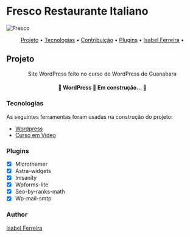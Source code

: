 # Fresco Restaurante Italiano

<img src="/images/fresco.avi" alt="Fresco" align="center">

<p align="center">
 <a href="#projeto">Projeto</a> •
 <a href="#tecnologias">Tecnologias</a> • 
 <a href="#contribuicao">Contribuição</a> • 
 <a href="#plugins">Plugins</a> • 
 <a href="#autor">Isabel Ferreira</a> • 
</p>

## Projeto

<p align="center">Site WordPress feito no curso de WordPress do Guanabara
</p>

<h4 align="center"> 
	🚧  WordPress 🚀 Em construção...  🚧
</h4>


### Tecnologias

As seguintes ferramentas foram usadas na construção do projeto:

- [Wordpress](https://wordpress.com/)
- [Curso em Video](https://www.youtube.com/watch?v=JPR4OK4c35Q&list=PLHz_AreHm4dmDP_RWdiKekjTEmCuq_MW2/)

### Plugins

- [x] Microthemer
- [x] Astra-widgets
- [x] Imsanity
- [x] Wpforms-lite
- [x] Seo-by-ranks-math
- [x] Wp-mail-smtp

### Author

[Isabel Ferreira](https://www.linkedin.com/in/fernandesisabel/)

